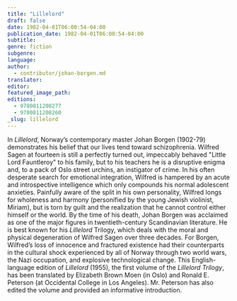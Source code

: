 ```yaml
---
title: "Lillelord"
draft: false
date: 1982-04-01T06:00:54-04:00
publication_date: 1982-04-01T06:00:54-04:00
subtitle:
genre: fiction
subgenre:
language:
author:
  - contributor/johan-borgen.md
translator:
editor:
featured_image_path:
editions:
  - 9780811208277
  - 9780811208260
_slug: lillelord
---
```


In _Lillelord_, Norway’s contemporary master Johan Borgen (1902-79) demonstrates his belief that our lives tend toward schizophrenia. Wilfred Sagen at fourteen is still a perfectly turned out, impeccably behaved "Little Lord Fauntleroy" to his family, but to his teachers he is a disruptive enigma and, to a pack of Oslo street urchins, an instigator of crime. In his often desperate search for emotional integration, Wilfred is hampered by an acute and introspective intelligence which only compounds his normal adolescent anxieties. Painfully aware of the split in his own personality, Wilfred longs for wholeness and harmony (personified by the young Jewish violinist, Miriam), but is torn by guilt and the realization that he cannot control either himself or the world. By the time of his death, Johan Borgen was acclaimed as one of the major figures in twentieth-century Scandinavian literature. He is best known for his _Lillelord_ Trilogy, which deals with the moral and physical degeneration of Wilfred Sagen over three decades. For Borgen, Wilfred’s loss of innocence and fractured existence had their counterparts in the cultural shock experienced by all of Norway through two world wars, the Nazi occupation, and explosive technological change. This English-language edition of _Lillelord_ (1955), the first volume of the _Lillelord Trilogy_, has been translated by Elizabeth Brown Moen (in Oslo) and Ronald E. Peterson (at Occidental College in Los Angeles). Mr. Peterson has also edited the volume and provided an informative introduction.


